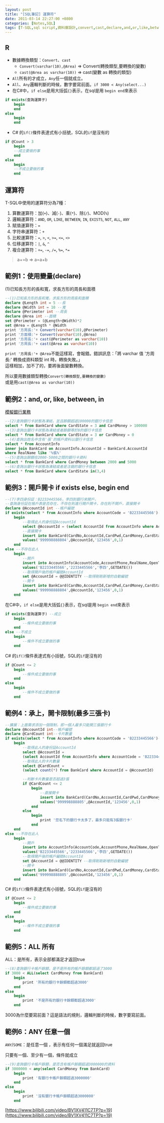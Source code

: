 ```yaml
---
layout: post
title: "[SQL筆記] 運算符"
date: 2011-03-14 22:27:00 +0800
categories: [Notes,SQL]
tags: [T-SQL,sql script,資料庫設計,convert,cast,declare,and,or,like,between in,where in,if exists,all,any]
---
```


## R
- 數據轉換類型：`Convert`、`cast`
    - `Convert(varchar(10),@Area)` => Convert(轉換類型,要轉換的變數)
    - `cast(@Area as varchar(10))` => cast(變數 as 轉換的類型)
- `All`所有的才成立，`Any`任一個就成立。
- `All`、`Any`邏輯判斷的時候，數字要寫前面。`if 3000 < Any(select...)`
- 在C#中，`if else`是用大括弧`{}`表示，在sql是用 `begin end`來表示

```sql
if exists(查詢運算子)
    begin
    end
else
    begin
    end
```

- C# 的`if()`條件表達式有小括號，SQL的`if`是沒有的

```sql
if @Count > 3
    begin
    --成立要做的事
    end
else 
    begin
    --不成立要做的事
    end
```

## 運算符
T-SQL中使用的運算符分為7種：    
1. 算數運算符：加(`+`)、減(`-`)、乘(`*`)、除(`/`)、MOD(`%`)
2. 邏輯運算符：`AND`, `OR`, `LIKE`, `BETWEEN`, `IN`, `EXISTS`, `NOT`, `ALL`, `ANY`
3. 賦值運算符：`=`
4. 字符串運算符：`+`
5. 比較運算符：`=`, `>`, `<`, `>=`, `<=`, `<>`
6. 位移運算符：`|`, `&`, `^`
7. 複合運算符：`+=`, `-=`, `/=`, `%=`, `*=`

> a+=b => a=a+b

## 範例1：使用變量(declare)
(1)已知長方形的長和寬，求長方形的周長和面積

```sql
--(1)已知長方形的長和寬，求長方形的周長和面積
declare @Length int = 5 --長
declare @Width int = 10 --寬
declare @Perimeter int --周長
declare @Area int --面積
set @Perimeter = (@Length+@Width)*2
set @Area = @Length * @Width
print '方周長:'+ Convert(varchar(10),@Perimeter)
print '方面積:'+ Convert(varchar(10),@Area)
print '方周長:'+ cast(@Perimeter as varchar(10))
print '方周長:'+ cast(@Area as varchar(10))
```
`print '方周長:'+ @Area`不能這樣寫，會報錯。錯誤訊息：「將 varchar 值 '方周長:' 轉換成資料類型 int 時，轉換失敗。」     
這樣相加，加不了的，要將後面變數轉換。

所以要用數據類型轉換`Convert(轉換類型,要轉換的變數)`     
或是用`cast(@Area as varchar(10))`

## 範例2：and, or, like, between, in
[模擬銀行業務](https://riivalin.github.io/posts/2011/03/sql-17/)    

```sql
--(2)查詢銀行卡狀態為凍結，並且餘額超過100000的銀行卡信息
select * from BankCard where CardState = 3 and CardMoney > 100000
--(3)查詢出銀行卡狀態為凍結或者餘額等於0的銀行卡信息
select * from BankCard where CardState = 3 or CardMoney = 0
--(4)查詢出姓名中含有'張'的帳戶資料以銀行卡信息
select * from AccountInfo
inner join BankCard on AccountInfo.AccountId = BankCard.AccountId
where RealName like '%張%'
--(5)查詢出餘額在2000-5000之間的銀行卡資料
select * from BankCard where CardMoney between 2000 and 5000
--(6)查詢出銀行卡狀態為凍結或者是注銷的銀行卡信息
select * from BankCard where CardState in(3,4)
```

## 範例3：開戶開卡 if exists else, begin end

```sql
--(7)李四身份証：B2233445566，李四到銀行來開戶，
--查詢身份証在帳戶表是否存在，不存在則進行開戶開卡，存在則不開戶，直接開卡
declare @AccountId int --帳戶編號
if exists(select * from AccountInfo where AccountCode = 'B2233445566')--存在此人
    begin
        --取得此人的身份証AccountId
        select @AccountId = (select AccountId from AccountInfo where AccountCode = 'B2233445566')
        --直接開卡
        insert into BankCard(CardNo,AccountId,CardPwd,CardMoney,CardState)
        values('999998888804',@AccountId,'123456',0,1)
    end
else --不存在此人
    begin
        --開戶
        insert into AccountInfo(AccountCode,AccountPhone,RealName,OpenTime)
        values('B2233445566','2233445566','李四',GETDATE())
        --取得開戶後的帳戶編號AccountId
        set @AccountId = @@IDENTITY --取得剛剛新增的自動編號
        --開卡
        insert into BankCard(CardNo,AccountId,CardPwd,CardMoney,CardState)
        values('999998888804',@AccountId,'123456',0,1)
    end
```

在C#中，`if else`是用大括弧`{}`表示，在sql是用 `begin end`來表示

```sql
if exists(查詢運算子) --成立
    begin
        --條件成立要做的事
    end
else --不成立
    begin
        --條件不成立要做的事
    end
```

C# 的`if()`條件表達式有小括號，SQL的`if`是沒有的

```sql
if @Count <= 2
    begin
        --條件成立要做的事
    end
else
    begin
        --條件不成立要做的事
    end
```

## 範例4：承上，開卡限制(最多三張卡)

```sql
--擴展：上面需求添加一個限制，即一個人最多只能開三張銀行卡
declare @AccountId int--帳戶編號
declare @CardCount int--卡片數量
if exists(select * from AccountInfo where AccountCode = 'B2233445566')--存在此人
    begin
        --取得此人的身份証AccountId
        select @AccountId = 
        (select AccountId from AccountInfo where AccountCode = 'B2233445566')
        --取得此人的卡片數量
        select @CardCount =
        (select count(*) from BankCard where AccountId = @AccountId)

        --判斷卡片數量是否超過3張
        if @CardCount <= 2 
            begin
                --直接開卡
                insert into BankCard(CardNo,AccountId,CardPwd,CardMoney,CardState)
                values('999998888805',@AccountId,'123456',0,1)
            end
        else
            begin
                print '您名下的銀行卡太多了，最多只能有3張銀行卡'
            end
    end
else --不存在此人
    begin
        --開戶
        insert into AccountInfo(AccountCode,AccountPhone,RealName,OpenTime)
        values('B2233445566','2233445566','李四',GETDATE())
        --取得開戶後的帳戶編號AccountId
        set @AccountId = @@IDENTITY --取得剛剛新增的自動編號
        --開卡
        insert into BankCard(CardNo,AccountId,CardPwd,CardMoney,CardState)
        values('999998888805',@AccountId,'123456',0,1)
    end
```

C# 的`if()`條件表達式有小括號，SQL的`if`是沒有的

```sql
if @Count <= 2
    begin
        --條件成立要做的事
    end
else
    begin
        --條件不成立要做的事
    end
```

## 範例5：ALL 所有
ALL：是所有，表示全部都滿足才返回true

```sql
--(8)查詢銀行卡帳戶餘額，是不是所有的帳戶餘額都超過了3000
if 3000 < ALL(select CardMoney from BankCard)
    begin
        print '所有的銀行卡餘額都超過3000'
    end
else
    begin
        print '不是所有的銀行卡餘額都超過3000'
    end
```
3000為什麼要寫前面？這是語法的規則，邏輯判斷的時候，數字要寫前面。

## 範例6：ANY 任意一個
`ANY`/`SOME`：是任意一個 ，表示有任何一個滿足就返回true     

只要有一個、至少有一個，條件就成立

```sql
--(9)查詢銀行卡帳戶餘額，是否含有帳戶餘額超過3000000的資料
if 3000000 < any(select CardMoney from BankCard)
    begin
        print '有銀行卡帳戶餘額超過3000000'
    end
else
    begin
        print '沒有銀行卡帳戶餘額超過3000000'
    end
```

[https://www.bilibili.com/video/BV1XV411C7TP?p=19](https://www.bilibili.com/video/BV1XV411C7TP?p=19)